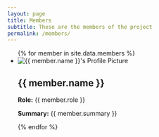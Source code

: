 ```yaml
---
layout: page
title: Members
subtitle: These are the members of the project
permalink: /members/
---
```


<ul class="members-list">
  {% for member in site.data.members %}
    <li class="member">
      <img src="{{ member.profile_picture }}" alt="{{ member.name }}'s Profile Picture" class="profile-image">
      <div class="member-info">
        <h2>{{ member.name }}</h2>
        <p><strong>Role:</strong> {{ member.role }}</p>
        <p><strong>Summary:</strong> {{ member.summary }}</p>
      </div>
    </li>
  {% endfor %}
</ul>